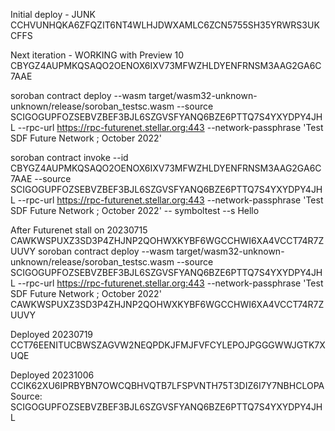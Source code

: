 Initial deploy - JUNK
CCHVUNHQKA6ZFQZIT6NT4WLHJDWXAMLC6ZCN5755SH35YRWRS3UKCFFS

Next iteration - WORKING with Preview 10
CBYGZ4AUPMKQSAQO2OENOX6IXV73MFWZHLDYENFRNSM3AAG2GA6C7AAE

soroban contract deploy --wasm target/wasm32-unknown-unknown/release/soroban_testsc.wasm --source SCIGOGUPFOZSEBVZBEF3BJL6SZGVSFYANQ6BZE6PTTQ7S4YXYDPY4JHL --rpc-url https://rpc-futurenet.stellar.org:443 --network-passphrase 'Test SDF Future Network ; October 2022'

soroban contract invoke --id CBYGZ4AUPMKQSAQO2OENOX6IXV73MFWZHLDYENFRNSM3AAG2GA6C7AAE --source SCIGOGUPFOZSEBVZBEF3BJL6SZGVSFYANQ6BZE6PTTQ7S4YXYDPY4JHL --rpc-url https://rpc-futurenet.stellar.org:443 --network-passphrase 'Test SDF Future Network ; October 2022' -- symboltest --s Hello

After Futurenet stall on 20230715
CAWKWSPUXZ3SD3P4ZHJNP2QOHWXKYBF6WGCCHWI6XA4VCCT74R7ZUUVY
soroban contract deploy --wasm target/wasm32-unknown-unknown/release/soroban_testsc.wasm --source SCIGOGUPFOZSEBVZBEF3BJL6SZGVSFYANQ6BZE6PTTQ7S4YXYDPY4JHL --rpc-url https://rpc-futurenet.stellar.org:443 --network-passphrase 'Test SDF Future Network ; October 2022'
CAWKWSPUXZ3SD3P4ZHJNP2QOHWXKYBF6WGCCHWI6XA4VCCT74R7ZUUVY

Deployed 20230719
CCT76EENITUCBWSZAGVW2NEQPDKJFMJFVFCYLEPOJPGGGWWJGTK7XUQE

Deployed 20231006
CCIK62XU6IPRBYBN7OWCQBHVQTB7LFSPVNTH75T3DIZ6I7Y7NBHCLOPA
Source: SCIGOGUPFOZSEBVZBEF3BJL6SZGVSFYANQ6BZE6PTTQ7S4YXYDPY4JHL